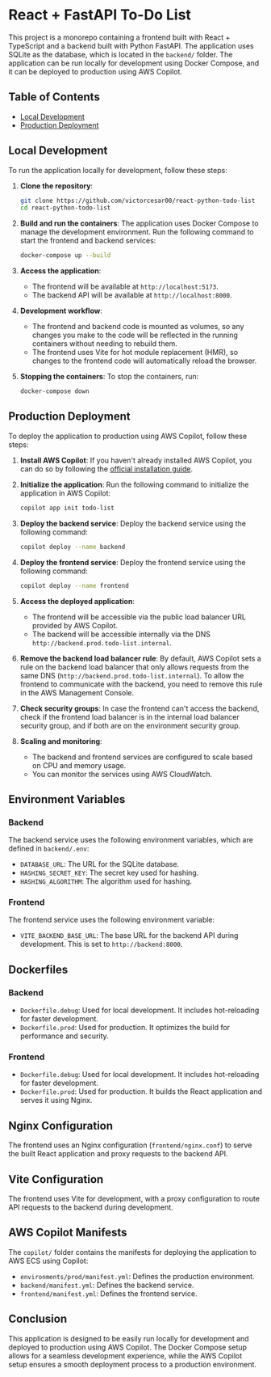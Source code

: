 # React + FastAPI To-Do List

This project is a monorepo containing a frontend built with React + TypeScript and a backend built with Python FastAPI. The application uses SQLite as the database, which is located in the `backend/` folder. The application can be run locally for development using Docker Compose, and it can be deployed to production using AWS Copilot.

## Table of Contents
- [Local Development](#local-development)
- [Production Deployment](#production-deployment)

## Local Development

To run the application locally for development, follow these steps:

1. **Clone the repository**:
   ```bash
   git clone https://github.com/victorcesar00/react-python-todo-list
   cd react-python-todo-list
   ```

2. **Build and run the containers**:
   The application uses Docker Compose to manage the development environment. Run the following command to start the frontend and backend services:
   ```bash
   docker-compose up --build
   ```

3. **Access the application**:
   - The frontend will be available at `http://localhost:5173`.
   - The backend API will be available at `http://localhost:8000`.

4. **Development workflow**:
   - The frontend and backend code is mounted as volumes, so any changes you make to the code will be reflected in the running containers without needing to rebuild them.
   - The frontend uses Vite for hot module replacement (HMR), so changes to the frontend code will automatically reload the browser.

5. **Stopping the containers**:
   To stop the containers, run:
   ```bash
   docker-compose down
   ```

## Production Deployment

To deploy the application to production using AWS Copilot, follow these steps:

1. **Install AWS Copilot**:
   If you haven't already installed AWS Copilot, you can do so by following the [official installation guide](https://aws.github.io/copilot-cli/docs/getting-started/install/).

2. **Initialize the application**:
   Run the following command to initialize the application in AWS Copilot:
   ```bash
   copilot app init todo-list
   ```

3. **Deploy the backend service**:
   Deploy the backend service using the following command:
   ```bash
   copilot deploy --name backend
   ```

4. **Deploy the frontend service**:
   Deploy the frontend service using the following command:
   ```bash
   copilot deploy --name frontend
   ```

5. **Access the deployed application**:
   - The frontend will be accessible via the public load balancer URL provided by AWS Copilot.
   - The backend will be accessible internally via the DNS `http://backend.prod.todo-list.internal`.

6. **Remove the backend load balancer rule**:
   By default, AWS Copilot sets a rule on the backend load balancer that only allows requests from the same DNS (`http://backend.prod.todo-list.internal`). To allow the frontend to communicate with the backend, you need to remove this rule in the AWS Management Console.

7. **Check security groups**:
   In case the frontend can't access the backend, check if the frontend load balancer is in the internal load balancer security group, and if both are on the environment security group.

8. **Scaling and monitoring**:
   - The backend and frontend services are configured to scale based on CPU and memory usage.
   - You can monitor the services using AWS CloudWatch.

## Environment Variables

### Backend
The backend service uses the following environment variables, which are defined in `backend/.env`:
- `DATABASE_URL`: The URL for the SQLite database.
- `HASHING_SECRET_KEY`: The secret key used for hashing.
- `HASHING_ALGORITHM`: The algorithm used for hashing.

### Frontend
The frontend service uses the following environment variable:
- `VITE_BACKEND_BASE_URL`: The base URL for the backend API during development. This is set to `http://backend:8000`.

## Dockerfiles

### Backend
- `Dockerfile.debug`: Used for local development. It includes hot-reloading for faster development.
- `Dockerfile.prod`: Used for production. It optimizes the build for performance and security.

### Frontend
- `Dockerfile.debug`: Used for local development. It includes hot-reloading for faster development.
- `Dockerfile.prod`: Used for production. It builds the React application and serves it using Nginx.

## Nginx Configuration
The frontend uses an Nginx configuration (`frontend/nginx.conf`) to serve the built React application and proxy requests to the backend API.

## Vite Configuration
The frontend uses Vite for development, with a proxy configuration to route API requests to the backend during development.

## AWS Copilot Manifests
The `copilot/` folder contains the manifests for deploying the application to AWS ECS using Copilot:
- `environments/prod/manifest.yml`: Defines the production environment.
- `backend/manifest.yml`: Defines the backend service.
- `frontend/manifest.yml`: Defines the frontend service.

## Conclusion
This application is designed to be easily run locally for development and deployed to production using AWS Copilot. The Docker Compose setup allows for a seamless development experience, while the AWS Copilot setup ensures a smooth deployment process to a production environment.

